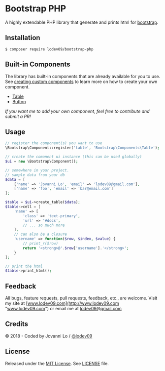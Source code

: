Bootstrap PHP
============================

A highly extendable PHP library that generate and prints html for [bootstrap](http://getbootstrap.com/).

## Installation
```term
$ composer require lodev09/bootstrap-php
```

## Built-in Components
The library has built-in components that are already available for you to use. See [creating custom components](https://github.com/lodev09/bootstrap-php/tree/master/docs/custom_components.md) to learn more on how to create your own component.
- [Table](https://github.com/lodev09/bootstrap-php/tree/master/docs/table.md)
- [Button](https://github.com/lodev09/bootstrap-php/tree/master/docs/custom_components.md)

_If you want me to add your own component, feel free to contribute and submit a PR!_

## Usage
```php
// register the component(s) you want to use
\Bootstrap\Component::register('table', 'Bootstrap\Components\Table');

// create the comonent ui instance (this can be used globally)
$ui = new \Bootstrap\Component();

// somewhere in your project.
// sample data from your db
$data = [
    ['name' => 'Jovanni Lo', 'email' => 'lodev09@gmail.com'],
    ['name' => 'foo', 'email' => 'bar@email.com']
];

$table = $ui->create_table($data);
$table->cell = [
    'name' => [
        'class' => 'text-primary',
        'url' => '#docs',
        // ... so much more
    ],
    // can also be a closure
    'username' => function($row, $index, $value) {
        // print_r($row)
        return '<strong>@'.$row['username'].'</strong>';
    }
];

// print the html
$table->print_html();
```

## Feedback
All bugs, feature requests, pull requests, feedback, etc., are welcome. Visit my site at [www.lodev09.com](http://www.lodev09.com "www.lodev09.com") or email me at [lodev09@gmail.com](mailto:lodev09@gmail.com)

## Credits
&copy; 2018 - Coded by Jovanni Lo / [@lodev09](http://twitter.com/lodev09)

## License
Released under the [MIT License](http://opensource.org/licenses/MIT).
See [LICENSE](LICENSE) file.
